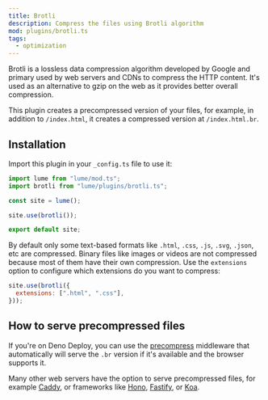 ```yaml
---
title: Brotli
description: Compress the files using Brotli algorithm
mod: plugins/brotli.ts
tags:
  - optimization
---
```


Brotli is a lossless data compression algorithm developed by Google and primary
used by web servers and CDNs to compress the HTTP content. It's used as an
alternative to gzip on the web as it provides better overall compression.

This plugin creates a precompressed version of your files, for example, in
addition to `/index.html`, it creates a compressed version at `/index.html.br`.

## Installation

Import this plugin in your `_config.ts` file to use it:

```js
import lume from "lume/mod.ts";
import brotli from "lume/plugins/brotli.ts";

const site = lume();

site.use(brotli());

export default site;
```

By default only some text-based formats like `.html`, `.css`, `.js`, `.svg`,
`.json`, etc are compressed. Binary files like images or videos are not
compressed because most of them have their own compression. Use the `extensions`
option to configure which extensions do you want to compress:

```js
site.use(brotli({
  extensions: [".html", ".css"],
}));
```

## How to serve precompressed files

If you're on Deno Deploy, you can use the
[precompress](../docs/core/server.md#precompress) middleware that automatically
will serve the `.br` version if it's available and the browser supports it.

Many other web servers have the option to serve precompressed files, for example
[Caddy](https://caddyserver.com/docs/caddyfile/directives/file_server#precompressed),
or frameworks like
[Hono](https://hono.dev/docs/getting-started/,deno#precompressed),
[Fastify](https://github.com/fastify/fastify-static?tab=readme-ov-file#precompressed),
or [Koa](https://github.com/koajs/static?tab=readme-ov-file#options).

